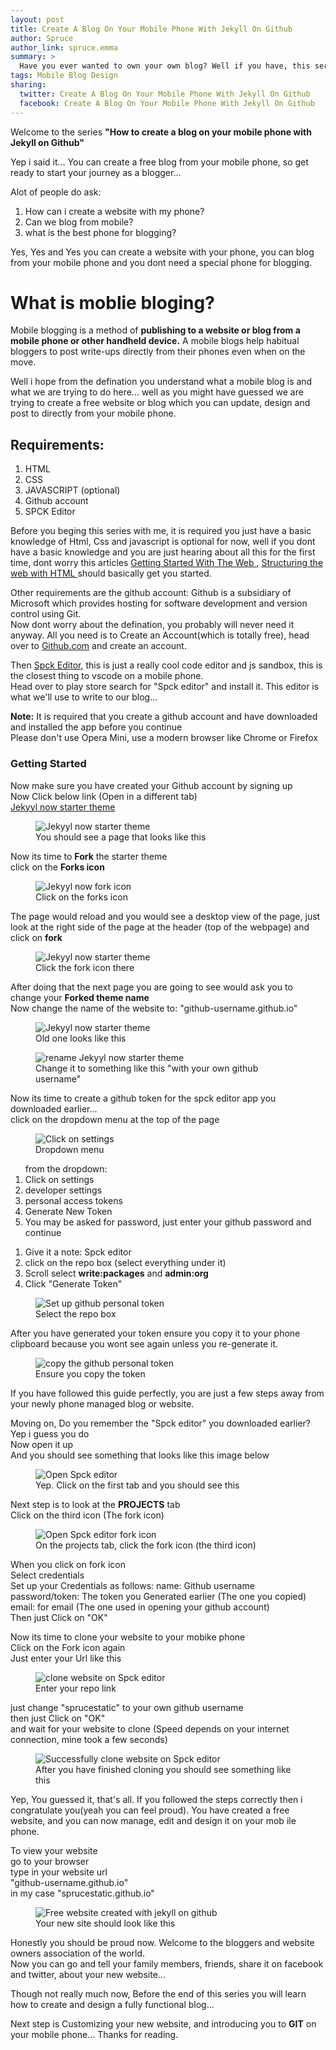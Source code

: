 ```yaml
---
layout: post
title: Create A Blog On Your Mobile Phone With Jekyll On Github
author: Spruce
author_link: spruce.emma
summary: >
  Have you ever wanted to own your own blog? Well if you have, this series will get you started immediately
tags: Mobile Blog Design
sharing:
  twitter: Create A Blog On Your Mobile Phone With Jekyll On Github
  facebook: Create A Blog On Your Mobile Phone With Jekyll On Github
---
```


<p class="p-article__lead">
Welcome to the series <b>"How to create a blog on your mobile phone with Jekyll on Github"</b>
</p>

<p>
Yep i said it... You can create a free blog from your mobile phone, so get ready to start your journey as a blogger...  
</p>
<p>
Alot of people do ask:
<ol class='p-article__items'>
<li>
How can i create a website with my phone?
</li>
<li>
Can we blog from mobile?
</li>
<li>
what is the best phone for blogging?
</li>
</ol>
</p>
<p>
Yes, Yes and Yes you can create a website with your phone, you can blog from your mobile phone and you dont need a special phone for  blogging. 
</p>

<h1>
What is moblie bloging?
</h1>
<p>
Mobile blogging is a method of <b>publishing to a website or blog from a mobile phone or other handheld device.</b> A mobile blogs help habitual bloggers to post write-ups directly from their phones even when on the move.
</p>
<p>
Well i hope from the defination you understand what a mobile blog is and what we are trying to do here...
well as you might have guessed we are trying to create a free website or blog which you can update, design and post to directly from your mobile phone. 
</p>

<h2>
Requirements:
</h2>
<ol class='p-article__items'>
<li>
HTML
</li>
<li>
CSS
</li>
<li>
JAVASCRIPT (optional)
</li>
<li>
Github account
</li>
<li>
SPCK Editor
</li>
</ol>
<p>
Before you beging this series with me, it is required you just have a basic knowledge of Html, Css and javascript is optional for now, well if you dont have a basic knowledge and you are just hearing about all this for the first time, dont worry this articles <a href="https://developer.mozilla.org/en-US/docs/Learn/Getting_started_with_the_web"> Getting Started With The Web </a>, <a href="https://developer.mozilla.org/en-US/docs/Learn/HTML">Structuring the web with HTML </a> should basically get you started. 
</p>

<p>
Other requirements are the github account: Github is a subsidiary of Microsoft which provides hosting for software development and version control using Git. <br>
Now dont worry about the defination, you probably will never need it anyway. All you need is to Create an Account(which is totally free), head over to <a href="https://github.com">Github.com</a> and create an account. 
</p>
<p>
Then <a href="https://spck.io">Spck Editor</a>, this is just a really cool code editor and js sandbox, this is the closest thing to vscode on a mobile phone. <br>
Head over to play store search for "Spck editor" and install it. This editor is what we'll use to write to our blog...
</p>

 <div class="info info--note">
   <div class="info__content">
       <strong>Note:</strong> It is required that you create a github account and have downloaded and installed the app before you continue <br>
       Please don't use Opera Mini, use a modern browser like Chrome or Firefox
                </div>
          </div>

<h3>
Getting Started
</h3>
<p>
Now make sure you have created your Github account by signing up <br>
Now Click below link (Open in a different tab) <br>
<a href="https://github.com/mmistakes/jekyll-now">Jekyyl now starter theme
</a>
</p>
<figure class="p-article__img">
  <img src="{{ site.baseurl }}/assets/img/posts/mobile-blog/jekyll-theme.png" alt="Jekyyl now starter theme" />

  <figcaption>
    You should see a page that looks like this
  </figcaption>
 </figure>
 <p>
  Now its time to <b>Fork</b> the starter theme <br>
  click on the <b>Forks icon</b> 
 </p>
 <figure class="p-article__img">
  <img src="{{ site.baseurl }}/assets/img/posts/mobile-blog/click-forks.png" alt="Jekyyl now fork icon" />

  <figcaption>
    Click on the forks icon
  </figcaption>
 </figure>
<p>
The page would reload and you would see a desktop view of the page, just look at the right side of the page at the header (top of the webpage) and click on <b>fork</b>
</p>
<figure class="p-article__img">
  <img src="{{ site.baseurl }}/assets/img/posts/mobile-blog/fork-theme.png" alt="Jekyyl now starter theme" />

  <figcaption>
    Click the fork icon there
  </figcaption>
 </figure>

 <p>
After doing that the next page you are going to see would ask you to change your <b>Forked theme name</b> <br>
Now change the name of the website to: "github-username.github.io"
 </p>
 <figure class="p-article__img">
  <img src="{{ site.baseurl }}/assets/img/posts/mobile-blog/rename-theme.png" alt="Jekyyl now starter theme" />

  <figcaption>
   Old one looks like this
  </figcaption>
 </figure>

 <figure class="p-article__img">
  <img src="{{ site.baseurl }}/assets/img/posts/mobile-blog/rename-theme-me.png" alt="rename Jekyyl now starter theme" />

  <figcaption>
   Change it to something like this "with your own github username"
  </figcaption>
 </figure>

 <p>
Now its time to create a github token for the spck editor app you downloaded earlier... <br>
click on the dropdown menu at the top of the page
 </p>
 <figure class="p-article__img">
  <img src="{{ site.baseurl }}/assets/img/posts/mobile-blog/click-settings.png" alt="Click on settings" />

  <figcaption>
  Dropdown menu
  </figcaption>
 </figure>
 <p>
 <ol>
 from the dropdown:
<li> Click on settings </li>
<li> developer settings </li>
<li> personal access tokens </li>
<li> Generate New Token </li>
<li> You may be asked for password, just enter your github password and continue </li> 
</ol>
 </p>

 <p>
 <ol>
<li> Give it a note: Spck editor </li>
<li>click on the repo box (select everything under it) </li>
<li>Scroll select <b>write:packages</b> and <b> admin:org</b> </li>
<li>Click "Generate Token"</li>
 </ol>
 </p>
 <figure class="p-article__img">
  <img src="{{ site.baseurl }}/assets/img/posts/mobile-blog/spck-token.png" alt="Set up github personal token" />

  <figcaption>
 Select the repo box
  </figcaption>
 </figure>
 <p>
After you have generated your token ensure you copy it to your phone clipboard because you wont see again unless you re-generate it.
 </p>
  <figure class="p-article__img">
  <img src="{{ site.baseurl }}/assets/img/posts/mobile-blog/spck-token-sucess.png" alt="copy the github personal token" />

  <figcaption>
 Ensure you copy the token
  </figcaption>
 </figure>

 <p>
If you have followed this guide perfectly, you are just a few steps away from your newly phone managed blog or website.
 </p>

 <p>
Moving on, Do you remember the "Spck editor" you downloaded earlier? Yep i guess you do <br>
Now open it up <br>
And you should see something that looks like this image below
 </p>
 <figure class="p-article__img">
  <img src="{{ site.baseurl }}/assets/img/posts/mobile-blog/spck-editor.png" alt="Open Spck editor" />

  <figcaption>
 Yep. Click on the first tab and you should see this
  </figcaption>
 </figure>
 <p>
Next step is to look at the <b>PROJECTS</b> tab <br>
Click on the third icon (The fork icon)
 </p>
 <figure class="p-article__img">
  <img src="{{ site.baseurl }}/assets/img/posts/mobile-blog/spck-editor-fork.png" alt="Open Spck editor fork icon" />

  <figcaption>
 On the projects tab, click the fork icon (the third icon)
  </figcaption>
 </figure>
 <p>
When you click on fork icon <br>
Select credentials <br> 
Set up your Credentials as follows: 
name: Github username
password/token: The token you Generated earlier (The one you copied)
email: for email (The one used in opening your github account) <br>
Then just Click on "OK"
 </p>
 <p>
 
Now its time to clone your website to your mobike phone <br>
Click on the Fork icon again <br>
Just enter your Url like this </p> 
<figure class="p-article__img">
  <img src="{{ site.baseurl }}/assets/img/posts/mobile-blog/spck-clone.png" alt="clone website on Spck editor" />

  <figcaption>
 Enter your repo link 
  </figcaption>
 </figure>
 <p>
just change "sprucestatic" to your own github username <br>
then just Click on "OK" <br>
and wait for your website to clone (Speed depends on your internet connection, mine took a few seconds)
 </p>
 <figure class="p-article__img">
  <img src="{{ site.baseurl }}/assets/img/posts/mobile-blog/spck-editor-success.png" alt="Successfully clone website on Spck editor" />

  <figcaption>
 After you have finished cloning you should see something like this
  </figcaption>
 </figure>
 <p>
Yep, You guessed it, that's all. If you followed the steps correctly then i congratulate you(yeah you can feel proud). You have created a free website, and you can now manage, edit and design it on your mob ile phone.   
 </p>

 <p>
To view your website <br>
go to your browser <br>
type in your website url <br>
"github-username.github.io" <br>
in my case "sprucestatic.github.io"
 </p>
 <figure class="p-article__img">
  <img src="{{ site.baseurl }}/assets/img/posts/mobile-blog/theme-preview.png" alt="Free website created with jekyll on github" />

  <figcaption>
Your new site should look like this
  </figcaption>
 </figure>
 <p>
Honestly you should be proud now. Welcome to the bloggers and website owners association of the world. <br>
Now you can go and tell your family members, friends, share it on facebook and twitter, about your new website...  
 </p>
<p>
Though not really much now, Before the end of this series you will learn how to create and design a fully functional blog...
</p>
 <p>
  Next step is Customizing your new website, and introducing you to <b>GIT</b> on your mobile phone... Thanks for reading.
 </p>
 






